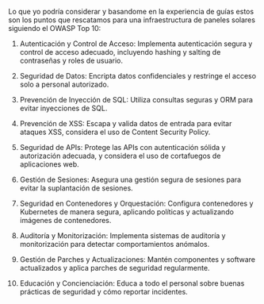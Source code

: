 Lo que yo podría considerar y basandome en la experiencia de guías estos son los puntos que rescatamos para una infraestructura de paneles solares siguiendo el OWASP Top 10:

1. Autenticación y Control de Acceso: Implementa autenticación segura y control de acceso adecuado, incluyendo hashing y salting de contraseñas y roles de usuario.

2. Seguridad de Datos: Encripta datos confidenciales y restringe el acceso solo a personal autorizado.

3. Prevención de Inyección de SQL: Utiliza consultas seguras y ORM para evitar inyecciones de SQL.

4. Prevención de XSS: Escapa y valida datos de entrada para evitar ataques XSS, considera el uso de Content Security Policy.

5. Seguridad de APIs: Protege las APIs con autenticación sólida y autorización adecuada, y considera el uso de cortafuegos de aplicaciones web.

6. Gestión de Sesiones: Asegura una gestión segura de sesiones para evitar la suplantación de sesiones.

7. Seguridad en Contenedores y Orquestación: Configura contenedores y Kubernetes de manera segura, aplicando políticas y actualizando imágenes de contenedores.

8. Auditoría y Monitorización: Implementa sistemas de auditoría y monitorización para detectar comportamientos anómalos.

9. Gestión de Parches y Actualizaciones: Mantén componentes y software actualizados y aplica parches de seguridad regularmente.

10. Educación y Concienciación: Educa a todo el personal sobre buenas prácticas de seguridad y cómo reportar incidentes.